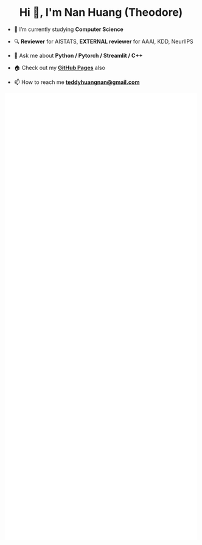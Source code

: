 <h1 align="center">Hi 👋, I'm Nan Huang (Theodore)</h1>

- 🌱 I’m currently studying **Computer Science**

- 🔍 **Reviewer** for AISTATS, **EXTERNAL reviewer** for AAAI, KDD, NeurlIPS

- 💬 Ask me about **Python / Pytorch / Streamlit / C++**

- 🏠 Check out my [**GitHub Pages**](https://teddyhuang-00.github.io/) also

- 📫 How to reach me [**teddyhuangnan@gmail.com**](mailto:teddyhuangnan@gmail.com)

<p>
    <img align="left" 
         src="https://raw.githubusercontent.com/TeddyHuang-00/github-stats/master/generated/overview.svg#gh-dark-mode-only"
         alt="teddyhuang-00 overview" />
    <img align="left" 
         src="https://raw.githubusercontent.com/TeddyHuang-00/github-stats/master/generated/overview.svg#gh-light-mode-only"
         alt="teddyhuang-00 overview" />
    <img align="left" 
         src="https://raw.githubusercontent.com/TeddyHuang-00/github-stats/master/generated/languages.svg#gh-dark-mode-only"
         alt="teddyhuang-00 language stack" />
    <img align="left" 
         src="https://raw.githubusercontent.com/TeddyHuang-00/github-stats/master/generated/languages.svg#gh-light-mode-only"
         alt="teddyhuang-00 language stack" />
</p>
